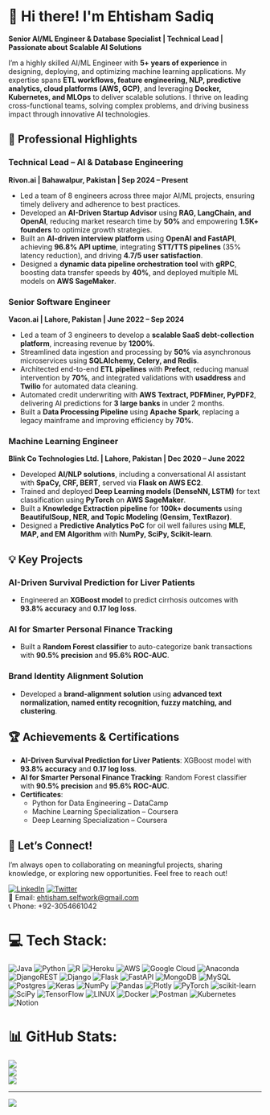 # 👋 Hi there! I'm Ehtisham Sadiq

**Senior AI/ML Engineer & Database Specialist | Technical Lead | Passionate about Scalable AI Solutions**

I’m a highly skilled AI/ML Engineer with **5+ years of experience** in designing, deploying, and optimizing machine learning applications. My expertise spans **ETL workflows, feature engineering, NLP, predictive analytics, cloud platforms (AWS, GCP)**, and leveraging **Docker, Kubernetes, and MLOps** to deliver scalable solutions. I thrive on leading cross-functional teams, solving complex problems, and driving business impact through innovative AI technologies.


## 🌟 Professional Highlights

### **Technical Lead – AI & Database Engineering**
**Rivon.ai | Bahawalpur, Pakistan | Sep 2024 – Present**
- Led a team of 8 engineers across three major AI/ML projects, ensuring timely delivery and adherence to best practices.
- Developed an **AI-Driven Startup Advisor** using **RAG, LangChain, and OpenAI**, reducing market research time by **50%** and empowering **1.5K+ founders** to optimize growth strategies.
- Built an **AI-driven interview platform** using **OpenAI and FastAPI**, achieving **96.8% API uptime**, integrating **STT/TTS pipelines** (35% latency reduction), and driving **4.7/5 user satisfaction**.
- Designed a **dynamic data pipeline orchestration tool** with **gRPC**, boosting data transfer speeds by **40%**, and deployed multiple ML models on **AWS SageMaker**.

### **Senior Software Engineer**
**Vacon.ai | Lahore, Pakistan | June 2022 – Sep 2024**
- Led a team of 3 engineers to develop a **scalable SaaS debt-collection platform**, increasing revenue by **1200%**.
- Streamlined data ingestion and processing by **50%** via asynchronous microservices using **SQLAlchemy, Celery, and Redis**.
- Architected end-to-end **ETL pipelines** with **Prefect**, reducing manual intervention by **70%**, and integrated validations with **usaddress** and **Twilio** for automated data cleaning.
- Automated credit underwriting with **AWS Textract, PDFMiner, PyPDF2**, delivering AI predictions for **3 large banks** in under 2 months.
- Built a **Data Processing Pipeline** using **Apache Spark**, replacing a legacy mainframe and improving efficiency by **70%**.

### **Machine Learning Engineer**
**Blink Co Technologies Ltd. | Lahore, Pakistan | Dec 2020 – June 2022**
- Developed **AI/NLP solutions**, including a conversational AI assistant with **SpaCy, CRF, BERT**, served via **Flask on AWS EC2**.
- Trained and deployed **Deep Learning models (DenseNN, LSTM)** for text classification using **PyTorch** on **AWS SageMaker**.
- Built a **Knowledge Extraction pipeline** for **100k+ documents** using **BeautifulSoup, NER, and Topic Modeling (Gensim, TextRazor)**.
- Designed a **Predictive Analytics PoC** for oil well failures using **MLE, MAP, and EM Algorithm** with **NumPy, SciPy, Scikit-learn**.


## 💡 Key Projects

### **AI-Driven Survival Prediction for Liver Patients**
- Engineered an **XGBoost model** to predict cirrhosis outcomes with **93.8% accuracy** and **0.17 log loss**.

### **AI for Smarter Personal Finance Tracking**
- Built a **Random Forest classifier** to auto-categorize bank transactions with **90.5% precision** and **95.6% ROC-AUC**.

### **Brand Identity Alignment Solution**
- Developed a **brand-alignment solution** using **advanced text normalization, named entity recognition, fuzzy matching, and clustering**.


## 🏆 Achievements & Certifications

- **AI-Driven Survival Prediction for Liver Patients**: XGBoost model with **93.8% accuracy** and **0.17 log loss**.
- **AI for Smarter Personal Finance Tracking**: Random Forest classifier with **90.5% precision** and **95.6% ROC-AUC**.
- **Certificates**:
  - Python for Data Engineering – DataCamp
  - Machine Learning Specialization – Coursera
  - Deep Learning Specialization – Coursera


## 🤝 Let’s Connect!

I’m always open to collaborating on meaningful projects, sharing knowledge, or exploring new opportunities. Feel free to reach out!

[![LinkedIn](https://img.shields.io/badge/LinkedIn-%230077B5.svg?logo=linkedin&logoColor=white)](https://www.linkedin.com/in/ehtisham-sadiq/) [![Twitter](https://img.shields.io/badge/Twitter-%231DA1F2.svg?logo=Twitter&logoColor=white)](https://twitter.com/EhtishamSadiq10)  
📧 Email: ehtisham.selfwork@gmail.com  
📞 Phone: +92-3054661042  

# 💻 Tech Stack:
![Java](https://img.shields.io/badge/java-%23ED8B00.svg?style=flat-square&logo=java&logoColor=white) ![Python](https://img.shields.io/badge/python-3670A0?style=flat-square&logo=python&logoColor=ffdd54) ![R](https://img.shields.io/badge/r-%23276DC3.svg?style=flat-square&logo=r&logoColor=white) ![Heroku](https://img.shields.io/badge/heroku-%23430098.svg?style=flat-square&logo=heroku&logoColor=white) ![AWS](https://img.shields.io/badge/AWS-%23FF9900.svg?style=flat-square&logo=amazon-aws&logoColor=white) ![Google Cloud](https://img.shields.io/badge/Google%20Cloud-%234285F4.svg?style=flat-square&logo=google-cloud&logoColor=white) ![Anaconda](https://img.shields.io/badge/Anaconda-%2344A833.svg?style=flat-square&logo=anaconda&logoColor=white) ![DjangoREST](https://img.shields.io/badge/DJANGO-REST-ff1709?style=flat-square&logo=django&logoColor=white&color=ff1709&labelColor=gray) ![Django](https://img.shields.io/badge/django-%23092E20.svg?style=flat-square&logo=django&logoColor=white) ![Flask](https://img.shields.io/badge/flask-%23000.svg?style=flat-square&logo=flask&logoColor=white) ![FastAPI](https://img.shields.io/badge/FastAPI-005571?style=flat-square&logo=fastapi) ![MongoDB](https://img.shields.io/badge/MongoDB-%234ea94b.svg?style=flat-square&logo=mongodb&logoColor=white) ![MySQL](https://img.shields.io/badge/mysql-%2300f.svg?style=flat-square&logo=mysql&logoColor=white) ![Postgres](https://img.shields.io/badge/postgres-%23316192.svg?style=flat-square&logo=postgresql&logoColor=white) ![Keras](https://img.shields.io/badge/Keras-%23D00000.svg?style=flat-square&logo=Keras&logoColor=white) ![NumPy](https://img.shields.io/badge/numpy-%23013243.svg?style=flat-square&logo=numpy&logoColor=white) ![Pandas](https://img.shields.io/badge/pandas-%23150458.svg?style=flat-square&logo=pandas&logoColor=white) ![Plotly](https://img.shields.io/badge/Plotly-%233F4F75.svg?style=flat-square&logo=plotly&logoColor=white) ![PyTorch](https://img.shields.io/badge/PyTorch-%23EE4C2C.svg?style=flat-square&logo=PyTorch&logoColor=white) ![scikit-learn](https://img.shields.io/badge/scikit--learn-%23F7931E.svg?style=flat-square&logo=scikit-learn&logoColor=white) ![SciPy](https://img.shields.io/badge/SciPy-%230C55A5.svg?style=flat-square&logo=scipy&logoColor=%white) ![TensorFlow](https://img.shields.io/badge/TensorFlow-%23FF6F00.svg?style=flat-square&logo=TensorFlow&logoColor=white) ![LINUX](https://img.shields.io/badge/Linux-FCC624?style=flat-square&logo=linux&logoColor=black) ![Docker](https://img.shields.io/badge/docker-%230db7ed.svg?style=flat-square&logo=docker&logoColor=white) ![Postman](https://img.shields.io/badge/Postman-FF6C37?style=flat-square&logo=postman&logoColor=white) ![Kubernetes](https://img.shields.io/badge/kubernetes-%23326ce5.svg?style=flat-square&logo=kubernetes&logoColor=white) ![Notion](https://img.shields.io/badge/Notion-%23000000.svg?style=flat-square&logo=notion&logoColor=white)

# 📊 GitHub Stats:
![](https://github-readme-stats.vercel.app/api?username=ehtisham-sadiq&theme=vue-dark&hide_border=false&include_all_commits=true&count_private=true)<br/>
![](https://github-readme-streak-stats.herokuapp.com/?user=ehtisham-sadiq&theme=vue-dark&hide_border=false)<br/>
![](https://github-readme-stats.vercel.app/api/top-langs/?username=ehtisham-sadiq&theme=vue-dark&hide_border=false&include_all_commits=true&count_private=true&layout=compact)


---
<!-- [![](https://visitcount.itsvg.in/api?id=ehtisham-sadiq&icon=0&color=0)](https://visitcount.itsvg.in) -->
[![](https://visitcount.itsvg.in/api?id=ehtisham-sadiq&label=Profile%20Views&color=1&icon=0&pretty=false)](https://visitcount.itsvg.in)

<!-- Proudly created with GPRM ( https://gprm.itsvg.in ) -->
